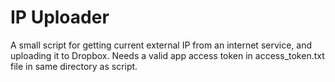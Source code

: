 # IP Uploader

A small script for getting current external IP from an internet service, and uploading it to Dropbox.
Needs a valid app access token in access_token.txt file in same directory as script.
